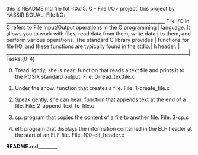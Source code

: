 this is README.md file fot <0x15. C - File I/O> project.
this project by YASSIR BOUALI
File I/O: ___________________________________________________________________
File I/O in C refers to File Input/Output operations in the C programming    |
language. It allows you to work with files, read data from them, write data  |
to them, and perform various operations. The standard C library provides     |
functions for file I/O, and these functions are typically found in the stdio.|
h header.                                                                    |
_____________________________________________________________________________|
Tasks:(0-4)

0. Tread lightly, she is near: function that reads a text file and prints
it to the POSIX standard output.
File: 0-read_textfile.c

1. Under the snow:  function that creates a file.
File: 1-create_file.c

2. Speak gently, she can hear: function that appends text at the end of a file.
File: 2-append_text_to_file.c

3. cp: program that copies the content of a file to another file.
File: 3-cp.c

4. elf: program that displays the information contained in the ELF header 
at the start of an ELF file.
File: 100-elf_header.c

________________________________README.md________________________________________
